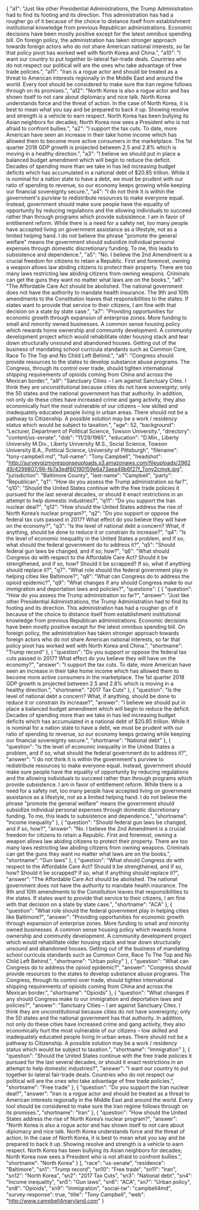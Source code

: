 {
  "a1": "Just like other Presidential Administrations, the Trump Administration had to find its footing and its direction. This administration has had a rougher go of it because of the choice to distance itself from establishment institutional knowledge from previous Republican administrations. Economic decisions have been mostly positive except for the latest omnibus spending bill. On foreign policy, the administration has taken stronger approach towards foreign actors who do not share American national interests, so far that policy pivot has worked well with North Korea and China.",
  "a10": "I want our country to put together bi-lateral fair-trade deals. Countries who do not respect our political will are the ones who take advantage of free trade policies.",
  "a11": "Iran is a rogue actor and should be treated as a threat to American interests regionally in the Middle East and around the world. Every tool should be considered to make sure the Iran regime follows through on its promises.",
  "a12": "North Korea is also a rogue actor and has shown itself to not care about diplomacy and nice talk. North Korea understands force and the threat of action. In the case of North Korea, it is best to mean what you say and be prepared to back it up. Showing resolve and strength is a vehicle to earn respect. North Korea has been bullying its Asian neighbors for decades; North Korea now sees a President who is not afraid to confront bullies.",
  "a2": "I support the tax cuts. To date, more American have seen an increase in their take home income which has allowed them to become more active consumers in the marketplace. The 1st quarter 2018 GDP growth is projected between 2.5 and 2.8% which is moving in a healthy direction.",
  "a3": "I believe we should put in place a balanced budget amendment which will begin to reduce the deficit. Decades of spending more than we take in has led increasing budget deficits which has accumulated in a national debt of $20.85 trillion. While it is nominal for a nation state to have a debt, we must be prudent with our ratio of spending to revenue, so our economy keeps growing while keeping our financial sovereignty secure.",
  "a4": "I do not think it is within the government's purview to redistribute resources to make everyone equal. Instead, government should make sure people have the equality of opportunity by reducing regulations and the allowing individuals to succeed rather than through programs which provide subsistence. I am in favor of entitlement reform. While there is a need for a safety net, too many people have accepted living on government assistance as a lifestyle, not as a limited helping hand. I do not believe the phrase \"promote the general welfare\" means the government should subsidize individual personal expenses through domestic discretionary funding. To me, this leads to subsistence and dependence.",
  "a5": "No. I believe the 2nd Amendment is a crucial freedom for citizens to retain a Republic. First and foremost, owning a weapon allows law abiding citizens to protect their property. There are too many laws restricting law abiding citizens from owning weapons. Criminals can get the guns they want no matter what laws are on the books.",
  "a6": "The Affordable Care Act should be abolished. The national government does not have the authority to mandate health insurance. The 9th and 10th amendments to the Constitution leaves that responsibilities to the states. If states want to provide that service to their citizens, I am fine with that decision on a state by state case.",
  "a7": "Providing opportunities for economic growth through expansion of enterprise zones. More funding to small and minority owned businesses. A common sense housing policy which rewards home ownership and community development. A community development project which would rehabilitate older housing stack and tear down structurally unsound and abandoned houses. Getting out of the business of mandating school curricula standards such as Common Core, Race To The Top and No Child Left Behind.",
  "a8": "Congress should provide resources to the states to develop substance abuse programs. The Congress, through its control over trade, should tighten international shipping requirements of opioids coming from China and across the Mexican border.",
  "a9": "Sanctuary Cities – I am against Sanctuary Cites. I think they are unconstitutional because cities do not have sovereignty; only the 50 states and the national government has that authority. In addition, not only do these cities have increased crime and gang activity, they also economically hurt the most vulnerable of our citizens – low skilled and inadequately educated people living in urban areas. There should not be a pathway to Citizenship. A possible solution may be a work / residency status which would be subject to taxation.",
  "age": 52,
  "background": "Lecturer, Department of Political Science, Towson University.",
  "directory": "content/us-senate",
  "dob": "11/29/1965",
  "education": "D.Min., Liberty University M.Div., Liberty University M.S., Social Science, Towson University B.A., Political Science, University of Pittsburgh",
  "filename": "tony-campbell.md",
  "full-name": "Tony Campbell",
  "headshot": "http://surveygizmoresponseuploads.s3.amazonaws.com/fileuploads/296249/4299807/99-fb7a3edf60190159e6a73aea49b6f27f_Tony2cmyk.jpg",
  "jurisdiction": "Baltimore County",
  "last-name": "Campbell",
  "party": "Republican",
  "q1": "How do you assess the Trump administration so far?",
  "q10": "Should the United States continue with the free trade policies it pursued for the last several decades, or should it enact restrictions in an attempt to help domestic industries?",
  "q11": "Do you support the Iran nuclear deal?",
  "q12": "How should the United States address the rise of North Korea’s nuclear program?",
  "q2": "Do you support or oppose the federal tax cuts passed in 2017? What effect do you believe they will have on the economy?",
  "q3": "Is the level of national debt a concern? What, if anything, should be done to reduce it or constrain its increase?",
  "q4": "Is the level of economic inequality in the United States a problem, and if so, what should the federal government do to address it?",
  "q5": "Should federal gun laws be changed, and if so, how?",
  "q6": "What should Congress do with respect to the Affordable Care Act? Should it be strengthened, and if so, how? Should it be scrapped? If so, what if anything should replace it?",
  "q7": "What role should the federal government play in helping cities like Baltimore?",
  "q8": "What can Congress do to address the opioid epidemic?",
  "q9": "What changes if any should Congress make to our immigration and deportation laws and policies?",
  "questions": [
    {
      "question": "How do you assess the Trump administration so far?",
      "answer": "Just like other Presidential Administrations, the Trump Administration had to find its footing and its direction. This administration has had a rougher go of it because of the choice to distance itself from establishment institutional knowledge from previous Republican administrations. Economic decisions have been mostly positive except for the latest omnibus spending bill. On foreign policy, the administration has taken stronger approach towards foreign actors who do not share American national interests, so far that policy pivot has worked well with North Korea and China.",
      "shortname": "Trump record"
    },
    {
      "question": "Do you support or oppose the federal tax cuts passed in 2017? What effect do you believe they will have on the economy?",
      "answer": "I support the tax cuts. To date, more American have seen an increase in their take home income which has allowed them to become more active consumers in the marketplace. The 1st quarter 2018 GDP growth is projected between 2.5 and 2.8% which is moving in a healthy direction.",
      "shortname": "2017 Tax Cuts"
    },
    {
      "question": "Is the level of national debt a concern? What, if anything, should be done to reduce it or constrain its increase?",
      "answer": "I believe we should put in place a balanced budget amendment which will begin to reduce the deficit. Decades of spending more than we take in has led increasing budget deficits which has accumulated in a national debt of $20.85 trillion. While it is nominal for a nation state to have a debt, we must be prudent with our ratio of spending to revenue, so our economy keeps growing while keeping our financial sovereignty secure.",
      "shortname": "National debt"
    },
    {
      "question": "Is the level of economic inequality in the United States a problem, and if so, what should the federal government do to address it?",
      "answer": "I do not think it is within the government's purview to redistribute resources to make everyone equal. Instead, government should make sure people have the equality of opportunity by reducing regulations and the allowing individuals to succeed rather than through programs which provide subsistence. I am in favor of entitlement reform. While there is a need for a safety net, too many people have accepted living on government assistance as a lifestyle, not as a limited helping hand. I do not believe the phrase \"promote the general welfare\" means the government should subsidize individual personal expenses through domestic discretionary funding. To me, this leads to subsistence and dependence.",
      "shortname": "Income inequality"
    },
    {
      "question": "Should federal gun laws be changed, and if so, how?",
      "answer": "No. I believe the 2nd Amendment is a crucial freedom for citizens to retain a Republic. First and foremost, owning a weapon allows law abiding citizens to protect their property. There are too many laws restricting law abiding citizens from owning weapons. Criminals can get the guns they want no matter what laws are on the books.",
      "shortname": "Gun laws"
    },
    {
      "question": "What should Congress do with respect to the Affordable Care Act? Should it be strengthened, and if so, how? Should it be scrapped? If so, what if anything should replace it?",
      "answer": "The Affordable Care Act should be abolished. The national government does not have the authority to mandate health insurance. The 9th and 10th amendments to the Constitution leaves that responsibilities to the states. If states want to provide that service to their citizens, I am fine with that decision on a state by state case.",
      "shortname": "ACA"
    },
    {
      "question": "What role should the federal government play in helping cities like Baltimore?",
      "answer": "Providing opportunities for economic growth through expansion of enterprise zones. More funding to small and minority owned businesses. A common sense housing policy which rewards home ownership and community development. A community development project which would rehabilitate older housing stack and tear down structurally unsound and abandoned houses. Getting out of the business of mandating school curricula standards such as Common Core, Race To The Top and No Child Left Behind.",
      "shortname": "Urban policy"
    },
    {
      "question": "What can Congress do to address the opioid epidemic?",
      "answer": "Congress should provide resources to the states to develop substance abuse programs. The Congress, through its control over trade, should tighten international shipping requirements of opioids coming from China and across the Mexican border.",
      "shortname": "Opioids"
    },
    {
      "question": "What changes if any should Congress make to our immigration and deportation laws and policies?",
      "answer": "Sanctuary Cities – I am against Sanctuary Cites. I think they are unconstitutional because cities do not have sovereignty; only the 50 states and the national government has that authority. In addition, not only do these cities have increased crime and gang activity, they also economically hurt the most vulnerable of our citizens – low skilled and inadequately educated people living in urban areas. There should not be a pathway to Citizenship. A possible solution may be a work / residency status which would be subject to taxation.",
      "shortname": "Immigration"
    },
    {
      "question": "Should the United States continue with the free trade policies it pursued for the last several decades, or should it enact restrictions in an attempt to help domestic industries?",
      "answer": "I want our country to put together bi-lateral fair-trade deals. Countries who do not respect our political will are the ones who take advantage of free trade policies.",
      "shortname": "Free trade"
    },
    {
      "question": "Do you support the Iran nuclear deal?",
      "answer": "Iran is a rogue actor and should be treated as a threat to American interests regionally in the Middle East and around the world. Every tool should be considered to make sure the Iran regime follows through on its promises.",
      "shortname": "Iran"
    },
    {
      "question": "How should the United States address the rise of North Korea’s nuclear program?",
      "answer": "North Korea is also a rogue actor and has shown itself to not care about diplomacy and nice talk. North Korea understands force and the threat of action. In the case of North Korea, it is best to mean what you say and be prepared to back it up. Showing resolve and strength is a vehicle to earn respect. North Korea has been bullying its Asian neighbors for decades; North Korea now sees a President who is not afraid to confront bullies.",
      "shortname": "North Korea"
    }
  ],
  "race": "us-senate",
  "residence": "Baltimore",
  "sn1": "Trump record",
  "sn10": "Free trade",
  "sn11": "Iran",
  "sn12": "North Korea",
  "sn2": "2017 Tax Cuts",
  "sn3": "National debt",
  "sn4": "Income inequality",
  "sn5": "Gun laws",
  "sn6": "ACA",
  "sn7": "Urban policy",
  "sn8": "Opioids",
  "sn9": "Immigration",
  "social-tw": "campbell4md",
  "survey-response": true,
  "title": "Tony Campbell",
  "web": "http://www.campbell4maryland.com"
}
